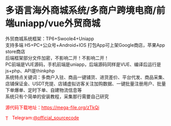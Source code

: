 # 多语言海外商城系统/多商户跨境电商/前端uniapp/vue外贸商城

外贸商城系统框架：TP6+Swoole4+Uniapp <br>支持多端 H5+PC+公众号+Android+IOS 打包App可上架Google商店，苹果App store商店<br> 后端框架部分文件加密，不影响二开！不影响二开！ <br>PC前端是VUE源码，手机前端是uniapp，后端源码同样是VUE、编译后运行是js+php、API是thinkphp<br>系统特点关键词：多商户入驻、商品一键铺货、进货差价、平台代发、商品采集、店铺保证金、USDT充提、店铺虚拟访客关注加购数据、一键批量注册用户、批量下单爆单、定时下单、自建物流信息等<br>系统只有个简单的安装教程，采集那行需要自己研究<br>


<p style="color: red;">源代码下载地址：<a href="https://mega-file.org/zTkQi" style="color: red;">https://mega-file.org/zTkQi</a></p><p style="color: red;"><img src="https://cdn-icons-png.flaticon.com/512/2111/2111646.png" alt="Telegram Icon" style="width: 16px; vertical-align: middle; margin-right: 5px;">Telegram:<a href="https://t.me/official_sourcecode" style="color: red;">@official_sourcecode</a></p>